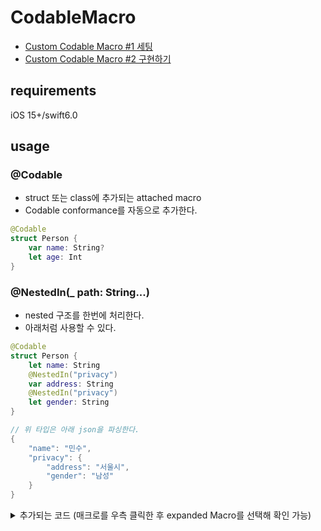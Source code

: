 # CodableMacro
- [Custom Codable Macro #1 세팅](https://velog.io/@jujube0/Custom-Codable-Macro-1-세팅)
- [Custom Codable Macro #2 구현하기](https://velog.io/@jujube0/Custom-Codable-Macro-2-구현하기)

## requirements
iOS 15+/swift6.0

## usage

### @Codable
- struct 또는 class에 추가되는 attached macro
- Codable conformance를 자동으로 추가한다.
```swift
@Codable
struct Person {
	var name: String? 
    let age: Int
}
```

### @NestedIn(_ path: String...)
- nested 구조를 한번에 처리한다.
- 아래처럼 사용할 수 있다.
```swift
@Codable
struct Person {
    let name: String
    @NestedIn("privacy")
    var address: String
	@NestedIn("privacy")
    let gender: String
}

// 위 타입은 아래 json을 파싱한다.
{
    "name": "민수",
    "privacy": {
        "address": "서울시",
        "gender": "남성"
    }
}
```
<details>
<summary>추가되는 코드 (매크로를 우측 클릭한 후 expanded Macro를 선택해 확인 가능)</summary>

```swift
struct Person {
    let name: String
    let address: String?
    let gender: String

    init(name: String, address: String?, gender: String) {
        self.name = name
        self.address = address
        self.gender = gender
    }

    enum CodingKeys: String, CodingKey {
        case name
        case address
        case privacy
        case gender
    }

    init(from decoder: Decoder) throws {
        let container = try decoder.container(keyedBy: CodingKeys.self)
        self.name = try container.decode(String.self, forKey: .name)
        let privacy_container = try? container.nestedContainer(keyedBy: CodingKeys.self, forKey: .privacy)
        self.address = try privacy_container?.decodeIfPresent(String.self, forKey: .address)
        if let privacy_container {
            self.gender = try privacy_container.decode(String.self, forKey: .gender)
        } else {
            let context = DecodingError.Context(codingPath: [CodingKeys.privacy], debugDescription: "key not found")
            throw DecodingError.keyNotFound(CodingKeys.gender, context)
        }
    }

    func encode(to encoder: Encoder) throws {
        var container = encoder.container(keyedBy: CodingKeys.self)
        try container.encode(self.name, forKey: .name)
        var privacy_container = container.nestedContainer(keyedBy: CodingKeys.self, forKey: .privacy)
        try privacy_container.encodeIfPresent(address, forKey: .address)
        try privacy_container.encode(gender, forKey: .gender)
    }
}

extension Person: Codable {
}
```

</details>

